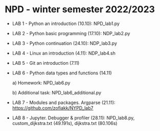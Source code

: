 # NPD - winter semester 2022/2023
* LAB 1 - Python an introduction (10.10): NPD_lab1.py
* LAB 2 - Python basic programming (17.10): NDP_lab2.py
* LAB 3 - Python continuation (24.10): NDP_lab3.py
* LAB 4 - Linux an introduction (4.11): NDP_lab4.sh
* LAB 5 - Git an introduction (7.11)
* LAB 6 - Python data types and functions (14.11)

  a) Homework: NPD_lab6.py
  
  b) Additional task: NPD_lab6_additional.py

* LAB 7 - Modules and packages. Argparse (21.11): https://github.com/zofiakk/NYPD_lab7
* LAB 8 - Jupyter. Debugger & profiler (28.11): NPD_lab8.py, custom_dijkstra.txt (49.191s), dijkstra.txt (80.106s)
